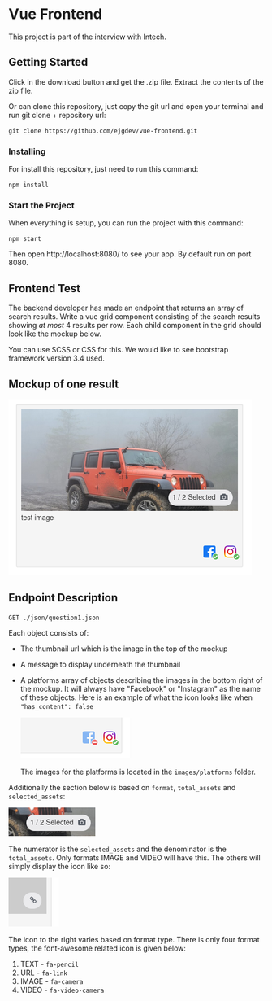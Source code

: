 # Vue Frontend
This project is part of the interview with Intech.

## Getting Started

Click in the download button and get the .zip file. Extract the contents of the zip file.

Or can clone this repository, just copy the git url and open your terminal and run git clone + repository url:

```
git clone https://github.com/ejgdev/vue-frontend.git
```

### Installing

For install this repository, just need to run this command:

```
npm install
```

### Start the Project
When everything is setup, you can run the project with this command:

```
npm start
```
Then open http://localhost:8080/ to see your app. By default run on port 8080.

## Frontend Test
The backend developer has made an endpoint that returns an array of search results. Write a vue grid component consisting of the search results showing _at most_ 4 results per row. Each child component in the grid should look like the mockup below.

You can use SCSS or CSS for this. We would like to see bootstrap framework version 3.4 used.

## Mockup of one result
![](images/mockup.png)

## Endpoint Description
```
GET ./json/question1.json
```
Each object consists of:
- The thumbnail url which is the image in the top of the mockup
- A message to display underneath the thumbnail
- A platforms array of objects describing the images in the bottom right of the mockup. It will always have "Facebook" or "Instagram" as the name of these objects. Here is an example of what the icon looks like when `"has_content": false`

  ![](images/platform-off.png)

  The images for the platforms is located in the `images/platforms` folder.


Additionally the section below is based on `format`, `total_assets` and `selected_assets`:

![](images/selected-section.png)

The numerator is the `selected_assets` and the denominator is the `total_assets`. Only formats IMAGE and VIDEO will have this. The others will simply display the icon like so:

![](images/basic-format.png)

The icon to the right varies based on format type. There is only four format types, the font-awesome related icon is given below:
1. TEXT - `fa-pencil`
2. URL - `fa-link`
3. IMAGE - `fa-camera`
4. VIDEO - `fa-video-camera`